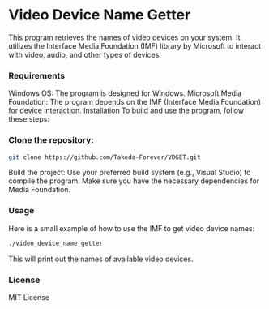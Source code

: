# Video Device Name Getter
This program retrieves the names of video devices on your system. It utilizes the Interface Media Foundation (IMF) library by Microsoft to interact with video, audio, and other types of devices.

### Requirements
Windows OS: The program is designed for Windows.
Microsoft Media Foundation: The program depends on the IMF (Interface Media Foundation) for device interaction.
Installation
To build and use the program, follow these steps:

### Clone the repository:

```bash
git clone https://github.com/Takeda-Forever/VDGET.git
```
Build the project: Use your preferred build system (e.g., Visual Studio) to compile the program. Make sure you have the necessary dependencies for Media Foundation.

### Usage
Here is a small example of how to use the IMF to get video device names:

```bash
./video_device_name_getter
```
This will print out the names of available video devices.

### License
MIT License
